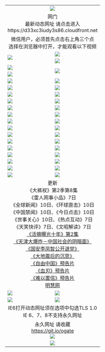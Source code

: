 ﻿<table>
  <tr></tr>
  <tr><td colspan=2 align=center><img src="https://cloud.githubusercontent.com/assets/11880933/13434984/f430fae2-e012-11e5-814f-c2df1e82b247.jpg" /></td></tr>
  <tr><td colspan=2 align=center>网门<br>最新动态网址 请点击进入
<br>https://d33xc3iudy3s86.cloudfront.net
    </td>
  </tr>
  <tr>
    <td colspan=2 align=center>微信用户，必须首先点击右上角三个点<br>选择在浏览器中打开，才能观看以下视频</td>
  </tr>
  <tr>
    <td rowspan=2><a href="https://d33xc3iudy3s86.cloudfront.net/ogUP.aspx?name=11DKC.mp4&count=T:2,2:8,1:16&from=github" target="_blank"><img src="https://d33xc3iudy3s86.cloudfront.net/Up/11DKC1.jpg" /></a></td> 
    <td><div><a href="https://d33xc3iudy3s86.cloudfront.net/ogUP.aspx?name=LRWS.mp4&count=7B:9,6B:44,5A:10,5B:35,4A:14,4B:19,3A:10,3B:26,2A:16,2B:21,1A:23,1B:29&current=7B:9" target="_blank"><img src="https://d33xc3iudy3s86.cloudfront.net/Up/LRWS.jpg" /></a></td>
   </tr>
  <tr>
    <td><a href="https://d33xc3iudy3s86.cloudfront.net/ogNiceVedio.aspx" target="_blank"><img src="https://d33xc3iudy3s86.cloudfront.net/Up/TGKDY.jpg" /></a></td>
  </tr>
  <tr>
    <td><a href="https://d33xc3iudy3s86.cloudfront.net/ogUP.aspx?name=JQR.mp4&count=2" target="_blank"><img src="https://d33xc3iudy3s86.cloudfront.net/Up/JQR.jpg" /></a></td>   
    <td rowspan=2><a href="https://d33xc3iudy3s86.cloudfront.net/ogUP.aspx?name=JP.mp4&count=9" target="_blank"><img src="https://d33xc3iudy3s86.cloudfront.net/Up/JP.jpg" /></td>
  </tr>
  <tr>
    <td><a href="https://d33xc3iudy3s86.cloudfront.net/ogUP.aspx?name=WH.mp4" target="_blank"><img src="https://d33xc3iudy3s86.cloudfront.net/Up/WH.jpg" /></a></td>
  </tr>
  <tr>
    <td><a href="https://d33xc3iudy3s86.cloudfront.net/ogUP.aspx?name=SSZJ.mp4&count=480P:9,S:2" target="_blank"><img src="https://d33xc3iudy3s86.cloudfront.net/Up/SSZJ.jpg" /></a></td>
    <td><a href="https://d33xc3iudy3s86.cloudfront.net/ogUP.aspx?name=ZY.mp4&count=2015:16" target="_blank"><img src="https://d33xc3iudy3s86.cloudfront.net/Up/ZY.jpg" /></a</td>
  </tr>
  <tr>
    <td><a href="https://d33xc3iudy3s86.cloudfront.net/ogUP.aspx?name=XTFY.mp4&count=B:2,A:24" target="_blank"><img src="https://d33xc3iudy3s86.cloudfront.net/Up/XTFY.jpg" /></a></td>
    <td><a href="https://d33xc3iudy3s86.cloudfront.net/ogUP.aspx?name=1XQK.mp4&count=13" target="_blank"><img src="https://d33xc3iudy3s86.cloudfront.net/Up/1XQK.jpg" /></a</td>
  </tr>
  <tr>
    <td><a href="https://d33xc3iudy3s86.cloudfront.net/ogUP.aspx?name=1LYF.mp4&count=2" target="_blank"><img src="https://d33xc3iudy3s86.cloudfront.net/Up/1LYF0.jpg" /></a></td>
    <td><a href="https://d33xc3iudy3s86.cloudfront.net/ogUP.aspx?name=1ZGC.mp4&count=6" target="_blank"><img src="https://d33xc3iudy3s86.cloudfront.net/Up/1ZGC0.jpg" /></a></td>
  </tr>
  <tr>
    <td><a href="https://d33xc3iudy3s86.cloudfront.net/ogUP.aspx?name=1ZKM.mp4&count=3&current=3" target="_blank"><img src="https://d33xc3iudy3s86.cloudfront.net/Up/1ZKM0.jpg" /></a></td>  
    <td><a href="https://d33xc3iudy3s86.cloudfront.net/ogUP.aspx?name=1WWY.mp4&count=6&current=6" target="_blank"><img src="https://d33xc3iudy3s86.cloudfront.net/Up/1WWY0.jpg" /></a></td>
  </tr>
  <tr>
    <td><a href="https://d33xc3iudy3s86.cloudfront.net/ogUP.aspx?name=10JGY.mp4&count=3" target="_blank"><img src="https://d33xc3iudy3s86.cloudfront.net/Up/10JGY0.jpg" /></a></td>
    <td><a href="https://d33xc3iudy3s86.cloudfront.net/ogUP.aspx?name=10CYS.mp4&count=2" target="_blank"><img src="https://d33xc3iudy3s86.cloudfront.net/Up/10CYS0.jpg" /></a></td>
  </tr>
  <tr>
    <td><a href="https://d33xc3iudy3s86.cloudfront.net/ogUP.aspx?name=4SQQ.mp4&count=201603:8,201602:20,201601:21&current=201603:8" target="_blank"><img src="https://d33xc3iudy3s86.cloudfront.net/Up/4SQQ0.jpg"/></a></td>
    <td><a href="https://d33xc3iudy3s86.cloudfront.net/ogUP.aspx?name=4SHQ.mp4&count=201603:10,201602:27,201601:28&current=201603:10" target="_blank"><img src="https://d33xc3iudy3s86.cloudfront.net/Up/4SHQ0.jpg"/></a></td>
  </tr>
  <tr>
    <td><a href="https://d33xc3iudy3s86.cloudfront.net/ogUP.aspx?name=4SZG.mp4&count=201603:9,201602:21,201601:23&current=201603:9" target="_blank"><img src="https://d33xc3iudy3s86.cloudfront.net/Up/4SZG0.jpg"/></a></td>
    <td><a href="https://d33xc3iudy3s86.cloudfront.net/ogUP.aspx?name=4SDJ.mp4&count=201603A:9,201603B:6,201602A:24,201602B:7,201601A:48,201601B:6&current=201603A:9" target="_blank"><img src="https://d33xc3iudy3s86.cloudfront.net/Up/4SDJ0.jpg"/></a></td>
  </tr>
  <tr>
    <td><a href="https://d33xc3iudy3s86.cloudfront.net/ogUP.aspx?name=4SGX.mp4&count=201603:2&current=201603:2" target="_blank"><img src="https://d33xc3iudy3s86.cloudfront.net/Up/4SGX0.jpg"/></a></td>
    <td><a href="https://d33xc3iudy3s86.cloudfront.net/ogUP.aspx?name=4SHD.mp4&count=201603:3&current=201603:1" target="_blank"><img src="https://d33xc3iudy3s86.cloudfront.net/Up/4SHD0.jpg"/></a></td>
  </tr>
  <tr>
    <td><a href="https://d33xc3iudy3s86.cloudfront.net/ogUP.aspx?name=4CTX.mp4&count=201603:2,201602:3,201601:4&current=201603:2" target="_blank"><img src="https://d33xc3iudy3s86.cloudfront.net/Up/4CTX0.jpg"/></a></td>
    <td><a href="https://d33xc3iudy3s86.cloudfront.net/ogUP.aspx?name=4CWZ.mp4&count=201603:1,201602:4,201601:4&current=201603:1" target="_blank"><img src="https://d33xc3iudy3s86.cloudfront.net/Up/4CWZ0.jpg"/></a></td>
  </tr>
  <tr>
    <td><a href="https://d33xc3iudy3s86.cloudfront.net/onUP.aspx?name=https://d2t6x1lwzcff38.cloudfront.net/" target="_blank"><img src="https://d33xc3iudy3s86.cloudfront.net/Up/0DTW.jpg"/></a></td>
    <td><a href="https://d33xc3iudy3s86.cloudfront.net/onUP.aspx?name=https://d240ns8up8earz.cloudfront.net/acenter/" target="_blank"><img src="https://d33xc3iudy3s86.cloudfront.net/Up/0TDW.jpg" /></a></td>
  </tr>
  <tr>
    <td><a href="https://d33xc3iudy3s86.cloudfront.net/onUP.aspx?name=https://d4508d6vomz2p.cloudfront.net/gb/nsc413.htm" target="_blank"><img src="https://d33xc3iudy3s86.cloudfront.net/Up/0DJY.jpg" /></a></td>
    <td><a href="https://d33xc3iudy3s86.cloudfront.net/onUP.aspx?name=https://d3bxwq7vzudb5l.cloudfront.net/xtr/gb/prog204.html" target="_blank"><img src="https://d33xc3iudy3s86.cloudfront.net/Up/0XTR.jpg" /></a></td>
  </tr>
  <tr>
    <td><a href="https://d33xc3iudy3s86.cloudfront.net/onUP.aspx?name=https://d3aj00iefsmfgc.cloudfront.net/" target="_blank"><img src="https://d33xc3iudy3s86.cloudfront.net/Up/0MHW.jpg" /></a></td>
    <td><a href="https://d33xc3iudy3s86.cloudfront.net/onUP.aspx?name=https://d1sbg9daat0zu5.cloudfront.net/" target="_blank"><img src="https://d33xc3iudy3s86.cloudfront.net/Up/0ZJW.jpg" /></a></td>
  </tr>
  <tr>
    <td><a href="https://d33xc3iudy3s86.cloudfront.net/ogUP.aspx?name=0FG.zip" target="_blank"><img src="https://d33xc3iudy3s86.cloudfront.net/Up/0FG.jpg" /></a></td>
    <td><a href="https://d33xc3iudy3s86.cloudfront.net/ogUP.aspx?name=0FGA.apk" target="_blank"><img src="https://d33xc3iudy3s86.cloudfront.net/Up/0FGA.jpg" /></a></td>
  </tr>
  <tr>
    <td><a href="https://d33xc3iudy3s86.cloudfront.net/ogUP.aspx?name=0U.zip" target="_blank"><img src="https://d33xc3iudy3s86.cloudfront.net/Up/0U.jpg" /></a></td>
    <td><a href="https://d33xc3iudy3s86.cloudfront.net/ogUP.aspx?name=0UA.apk" target="_blank"><img src="https://d33xc3iudy3s86.cloudfront.net/Up/0UA.jpg" /></a></td>
  </tr>
  <tr>
    <td><a href="https://d33xc3iudy3s86.cloudfront.net/ogUP.aspx?name=0iPPOTV.zip" target="_blank"><img src="https://d33xc3iudy3s86.cloudfront.net/Up/0iPPOTV.jpg" /></a></td>
    <td><a href="https://d33xc3iudy3s86.cloudfront.net/ogUP.aspx?name=0iNTD.apk" target="_blank"><img src="https://d33xc3iudy3s86.cloudfront.net/Up/0iNTD.jpg" /></a></td>
  </tr>
  <tr>
    <td colspan=2 align=center>更新<br>
      《大裤衩》第2季第8集<br>
      《雷人网事小品》7日<br>
      《全球新闻》10日、《环球直击》10日<br>
      《中国禁闻》10日、《今日点击》10日<br>
      《世事关心》10日、《热点互动》7日<br>
      《天笑快评》7日、《文昭解读》7日<br>
      <a href="https://d33xc3iudy3s86.cloudfront.net/ogUP.aspx?name=SSZJ.mp4&count=480P:9,S:2&current=S:2" target="_blank">《活摘曝光十年》第2集</a><br>
      <a href="https://d33xc3iudy3s86.cloudfront.net/ogUP.aspx?name=4TJDBZ.mp4" target="_blank">《天津大爆炸－中国社会的阴暗面》</a><br>
      <a href="https://d33xc3iudy3s86.cloudfront.net/ogUP.aspx?name=4LFZ.mp4" target="_blank">《国安李凤智公开退党》</a><br>
      <a href="https://d33xc3iudy3s86.cloudfront.net/ogUP.aspx?name=4DDZHDCS.mp4" target="_blank">《大地震后的沉思》</a><br>
      <a href="https://d33xc3iudy3s86.cloudfront.net/ogUP.aspx?name=11ZYZG0.mp4" target="_blank">《自由中国》预告片</a><br>
      <a href="https://d33xc3iudy3s86.cloudfront.net/ogUP.aspx?name=11XR.mp4" target="_blank">《血刃》预告片</a><br>
      <a href="https://d33xc3iudy3s86.cloudfront.net/ogUP.aspx?name=11NYZX.mp4&count=2" target="_blank">《难以置信》预告片</a><br>
      <a href="https://d33xc3iudy3s86.cloudfront.net/onUP.aspx?name=https://www.minghui.org/" target="_blank">明慧网</a></td>
    </td>
  </tr>
  <tr>
    <td><a href="https://d33xc3iudy3s86.cloudfront.net/ogNice.aspx" target="_blank"><img src="https://d33xc3iudy3s86.cloudfront.net/Up/0WCYY.jpg" /></a></td>
    <td><a href="https://d33xc3iudy3s86.cloudfront.net/onCO.aspx?ob=600%E4%BA%8B%E7%89%A9&op=%E5%A2%9E%E5%88%A0%E6%94%B9&args=WH1~%23%E7%B1%BB%E5%9E%8B6%E6%96%B0%E9%97%BB%7c%23%E7%B1%BB%E5%9E%8B6%E8%AF%84%E8%AE%BA&mode=" target="_blank"><img src="https://d33xc3iudy3s86.cloudfront.net/Up/0WZTT.jpg" /></a></td> 
  </tr>
  <tr>
    <td><a href="https://d33xc3iudy3s86.cloudfront.net/ogDY.aspx" target="_blank"><img src="https://d33xc3iudy3s86.cloudfront.net/Up/0FK.jpg" /></a></td>
    <td><a href="https://d33xc3iudy3s86.cloudfront.net/ogST.aspx" target="_blank"><img src="https://d33xc3iudy3s86.cloudfront.net/Up/0ST.jpg" /></a></td> 
  </tr>
  <tr>
    <td colspan=2 align=center>IE6打开动态网址须在选项中勾选TLS 1.0<br/>IE 6、7、8不支持永久网址<br/>
      <!--微信可扫描以下临时二维码<br/>https://bit.ly/1mBQHW8<br/><a href="https://d33xc3iudy3s86.cloudfront.net/Up/0WMGDL3.png" target="_blank"><img src="https://d33xc3iudy3s86.cloudfront.net/Up/0WMGD3.png"/></a><br-->
  </tr>
  <tr>
    <td colspan=2 align=center>永久网址 请收藏<br/><a href="https://git.io/ogate" target="_blank">https://git.io/ogate</a><br/><a href="https://d33xc3iudy3s86.cloudfront.net/Up/0WMGDL2.png" target="_blank"><img src="https://d33xc3iudy3s86.cloudfront.net/Up/0WMGD2.png"/></a></td>
  </tr>
  <tr>
    <td colspan=2 align=center><a href="https://d33xc3iudy3s86.cloudfront.net/ogUP.aspx?name=0oGate.apk" target="_blank"><img src="https://d33xc3iudy3s86.cloudfront.net/Up/0WMAZ.jpg" /></a></td>
  </tr>
  <!--tr>
    <td colspan=2 align=center>可能失效的动态网址
    </td>
  </tr-->
</table>
